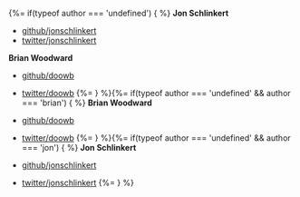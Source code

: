 {%= if(typeof author === 'undefined') { %}
**Jon Schlinkert**

+ [github/jonschlinkert](https://github.com/jonschlinkert)
+ [twitter/jonschlinkert](http://twitter.com/jonschlinkert)

**Brian Woodward**

+ [github/doowb](https://github.com/doowb)
+ [twitter/doowb](http://twitter.com/doowb)
{%= } %}{%= if(typeof author === 'undefined' && author === 'brian') { %}
**Brian Woodward**

+ [github/doowb](https://github.com/doowb)
+ [twitter/doowb](http://twitter.com/doowb)
{%= } %}{%= if(typeof author === 'undefined' && author === 'jon') { %}
**Jon Schlinkert**

+ [github/jonschlinkert](https://github.com/jonschlinkert)
+ [twitter/jonschlinkert](http://twitter.com/jonschlinkert)
{%= } %}
